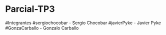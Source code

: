# Parcial-TP3
#Integrantes
#sergiochocobar - Sergio Chocobar
#javierPyke - Javier Pyke
#GonzaCarballo - Gonzalo Carballo
